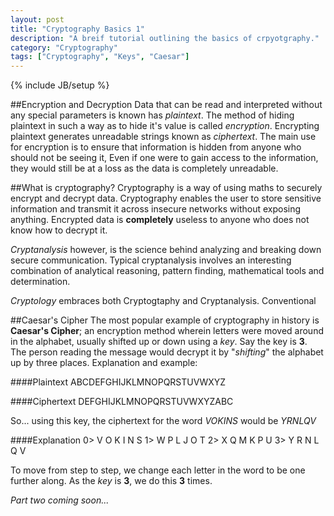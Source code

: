 ```yaml
---
layout: post
title: "Cryptography Basics 1"
description: "A breif tutorial outlining the basics of crpyotgraphy."
category: "Cryptography"
tags: ["Cryptography", "Keys", "Caesar"]
---
```

{% include JB/setup %}

##Encryption and Decryption
Data that can be read and interpreted without any special parameters is known has *plaintext*.  The method of hiding plaintext in such a way as to hide it's value is called *encryption*.  Encrypting plaintext generates unreadable strings known as *ciphertext*.  The main use for encryption is to ensure that information is hidden from anyone who should not be seeing it,  Even if one were to gain access to the information, they would still be at a loss as the data is completely unreadable.

##What is cryptography?
Cryptography is a way of using maths to securely encrypt and decrypt data.  Cryptography enables the user to store sensitive information and transmit it across insecure networks without exposing anything.  Encrypted data is **completely** useless to anyone who does not know how to decrypt it.

*Cryptanalysis* however, is the science behind analyzing and breaking down secure communication.  Typical cryptanalysis involves an interesting combination of analytical reasoning, pattern finding, mathematical tools and determination.

*Cryptology* embraces both Cryptogtaphy and Cryptanalysis.
Conventional 

##Caesar's Cipher
The most popular example of cryptography in history is **Caesar's Cipher**; an encryption method wherein letters were moved around in the alphabet, usually shifted up or down using a *key*.  Say the key is **3**.  The person reading the message would decrypt it by "*shifting*" the alphabet up by three places.  Explanation and example:

####Plaintext
    ABCDEFGHIJKLMNOPQRSTUVWXYZ

####Ciphertext
    DEFGHIJKLMNOPQRSTUVWXYZABC

So... using this key, the ciphertext for the word *VOKINS* would be *YRNLQV*

####Explanation
    0>   V O K I N S
    1>   W P L J O T
    2>   X Q M K P U
    3>   Y R N L Q V

To move from step to step, we change each letter in the word to be one further along.  As the *key* is **3**, we do this **3** times.

*Part two coming soon...*

